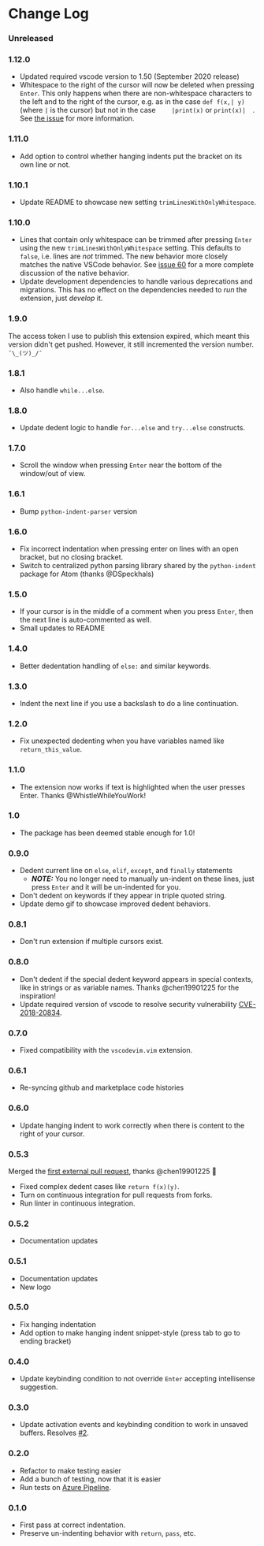 # Change Log

### Unreleased

### 1.12.0

* Updated required vscode version to 1.50 (September 2020 release)
* Whitespace to the right of the cursor will now be deleted when pressing `Enter`. This only happens when there are non-whitespace characters to the left and to the right of the cursor, e.g. as in the case `def f(x,| y)` (where `|` is the cursor) but not in the case `    |print(x)` or `print(x)|  `. See [the issue](https://github.com/kbrose/vsc-python-indent/issues/62) for more information.

### 1.11.0

* Add option to control whether hanging indents put the bracket on its own line or not.

### 1.10.1

* Update README to showcase new setting `trimLinesWithOnlyWhitespace`.

### 1.10.0

* Lines that contain only whitespace can be trimmed after pressing `Enter` using the new `trimLinesWithOnlyWhitespace` setting. This defaults to `false`, i.e. lines are _not_ trimmed. The new behavior more closely matches the native VSCode behavior. See [issue 60](https://github.com/kbrose/vsc-python-indent/issues/60) for a more complete discussion of the native behavior.
* Update development dependencies to handle various deprecations and migrations. This has no effect on the dependencies needed to _run_ the extension, just _develop_ it.

### 1.9.0

The access token I use to publish this extension expired, which meant this version didn't get pushed. However, it still incremented the version number. `¯\_(ツ)_/¯`

### 1.8.1

* Also handle `while...else`.

### 1.8.0

* Update dedent logic to handle `for...else` and `try...else` constructs.

### 1.7.0

* Scroll the window when pressing `Enter` near the bottom of the window/out of view.

### 1.6.1

* Bump `python-indent-parser` version

### 1.6.0

* Fix incorrect indentation when pressing enter on lines with an open bracket, but no closing bracket.
* Switch to centralized python parsing library shared by the `python-indent` package for Atom (thanks @DSpeckhals)

### 1.5.0

* If your cursor is in the middle of a comment when you press `Enter`, then the next line is auto-commented as well.
* Small updates to README

### 1.4.0

* Better dedentation handling of `else:` and similar keywords.

### 1.3.0

* Indent the next line if you use a backslash to do a line continuation.

### 1.2.0

* Fix unexpected dedenting when you have variables named like `return_this_value`.

### 1.1.0

* The extension now works if text is highlighted when the user presses Enter. Thanks @WhistleWhileYouWork!

### 1.0

* The package has been deemed stable enough for 1.0!

### 0.9.0

* Dedent current line on `else`, `elif`, `except`, and `finally` statements
    * ***NOTE:*** You no longer need to manually un-indent on these lines, just press `Enter` and it will be un-indented for you.
* Don't dedent on keywords if they appear in triple quoted string.
* Update demo gif to showcase improved dedent behaviors.

### 0.8.1

* Don't run extension if multiple cursors exist.

### 0.8.0

* Don't dedent if the special dedent keyword appears in special contexts, like in strings or as variable names. Thanks @chen19901225 for the inspiration!
* Update required version of vscode to resolve security vulnerability [CVE-2018-20834](https://nvd.nist.gov/vuln/detail/CVE-2018-20834).

### 0.7.0

* Fixed compatibility with the `vscodevim.vim` extension.

### 0.6.1

* Re-syncing github and marketplace code histories

### 0.6.0

* Update hanging indent to work correctly when there is content to the right of your cursor.

### 0.5.3

Merged the [first external pull request](https://github.com/kbrose/vsc-python-indent/pull/7), thanks @chen19901225 🎉

* Fixed complex dedent cases like `return f(x)(y)`.
* Turn on continuous integration for pull requests from forks.
* Run linter in continuous integration.

### 0.5.2

* Documentation updates

### 0.5.1

* Documentation updates
* New logo

### 0.5.0

* Fix hanging indentation
* Add option to make hanging indent snippet-style (press tab to go to ending bracket)

### 0.4.0

* Update keybinding condition to not override `Enter` accepting intellisense suggestion.

### 0.3.0

* Update activation events and keybinding condition to work in unsaved buffers. Resolves [#2](https://github.com/kbrose/vsc-python-indent/issues/2).

### 0.2.0

* Refactor to make testing easier
* Add a bunch of testing, now that it is easier
* Run tests on [Azure Pipeline](https://dev.azure.com/kevinbrose/vsc-python-indent/_build/results).

### 0.1.0

* First pass at correct indentation.
* Preserve un-indenting behavior with `return`, `pass`, etc.

